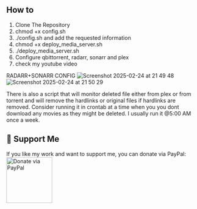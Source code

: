 ## How to

1. Clone The Repository
2. chmod +x config.sh
3. ./config.sh and add the requested information
4. chmod +x deploy_media_server.sh
5. ./deploy_media_server.sh
6. Configure qbittorrent, radarr, sonarr and plex
7. check my youtube video

RADARR+SONARR CONFIG
![Screenshot 2025-02-24 at 21 49 48](https://github.com/user-attachments/assets/90abb194-0295-487a-8477-9731daf9d632)
![Screenshot 2025-02-24 at 21 50 29](https://github.com/user-attachments/assets/96351f76-fc8a-424b-bedc-19c1e093e4ad)



There is also a script that will monitor deleted file either from plex or from torrent and will remove the hardlinks or original files if hardlinks are removed.
Consider running it in crontab at a time when you you dont download any movies as they might be deleted.
I usually run it @5:00 AM once a week.


## 💖 Support Me
If you like my work and want to support me, you can donate via PayPal:
<a href="https://www.paypal.com/paypalme/mztnw" target="_blank">
    <img src="https://www.paypalobjects.com/webstatic/en_US/i/buttons/PP_logo_h_100x26.png" width="120" alt="Donate via PayPal">
</a>
